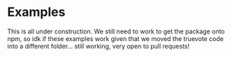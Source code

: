 
# Examples

This is all under construction. We still need to work to get the package onto npm, so idk if these examples work given that we moved the truevote code into a different folder... still working, very open to pull requests!